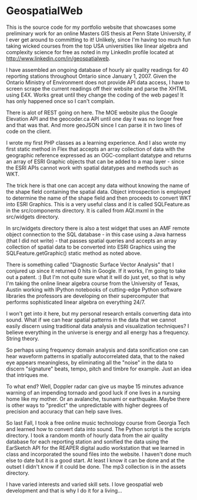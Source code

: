 GeospatialWeb
=============

This is the source code for my portfolio website that showcases some preliminary work for an online Masters GIS thesis at Penn State University, if I ever get around to committing to it! Unlikely, since I'm having too much fun taking wicked courses from the top USA universities like linear algebra and complexity science for free as noted in my LinkedIn profile located at http://www.linkedin.com/in/geospatialweb.

I have assembled an ongoing database of hourly air quality readings for 40 reporting stations throughout Ontario since January 1, 2007. Given the Ontario Ministry of Environment does not provide API data access, I have to screen scrape the current readings off their website and parse the XHTML using E4X. Works great until they change the coding of the web pages! It has only happened once so I can't complain.

There is alot of REST going on here. The MOE website plus the Google Elevation API and the geocoder.ca API until one day it was no longer free and that was that. And more geoJSON since I can parse it in two lines of code on the client.

I wrote my first PHP classes as a learning experience. And I also wrote my first static method in Flex that accepts an array collection of data with the geographic reference expressed as an OGC-compliant datatype and returns an array of ESRI Graphic objects that can be added to a map layer - since the ESRI APIs cannot work with spatial datatypes and methods such as WKT.

The trick here is that one can accept any data without knowing the name of the shape field containing the spatial data. Object introspection is employed to determine the name of the shape field and then proceeds to convert WKT into ESRI Graphics. This is a very useful class and it is called SQLFeature.as in the src/components directory. It is called from AQI.mxml in the src/widgets directory.

In src/widgets directory there is also a test widget that uses an AMF remote object connection to the SQL database - in this case using a Java harness (that I did not write) - that passes spatial queries and accepts an array collection of spatial data to be converted into ESRI Graphics using the SQLFeature.getGraphic() static method as noted above.

There is something called "Diagnostic Surface Vector Analysis" that I conjured up since it returned 0 hits in Google. If it works, I'm going to take out a patent. :) But I'm not quite sure what it will do just yet, so that is why I'm taking the online linear algebra course from the University of Texas, Austin working with IPython notebooks of cutting-edge Python software libraries the professors are developing on their supercomputer that performs sophisticated linear algebra on everything 24/7.

I won't get into it here, but my personal research entails converting data into sound. What if we can hear spatial patterns in the data that we cannot easily discern using traditional data analysis and visualization techniques? I believe everything in the universe is energy and all energy has a frequency. String theory.

So perhaps using frequency domain analysis and data sonification one can hear waveform patterns in spatially autocorrelated data, that to the naked eye appears meaningless, by eliminating all the "noise" in the data to discern "signature" beats, tempo, pitch and timbre for example. Just an idea that intriques me.

To what end? Well, Doppler radar can give us maybe 15 minutes advance warning of an impending tornado and good luck if one lives in a nursing home like my mother. Or an avalanche, tsunami or earthquake. Maybe there is other ways to "predict" the unpredictable with higher degrees of precision and accuracy that can help save lives.

So last Fall, I took a free online music technology course from Georgia Tech and learned how to convert data into sound. The Python script is the scripts directory. I took a random month of hourly data from the air quality database for each reporting station and sonified the data using the EarSketch API for the REAPER digital audio workstation that we learned in class and incorporated the sound files into the website. I haven't done much else to date but it is a good start. At least I know it can be done and at the outset I didn't know if it could be done. The mp3 collection is in the assets directory.

I have varied interests and varied skill sets. I love geospatial web development and that is why I do it for a living...
